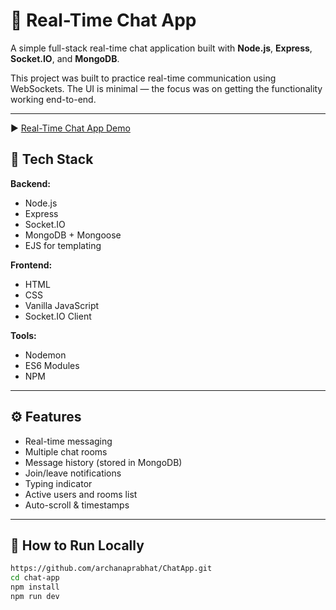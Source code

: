 # 💬 Real-Time Chat App

A simple full-stack real-time chat application built with **Node.js**, **Express**, **Socket.IO**, and **MongoDB**.

This project was built to practice real-time communication using WebSockets. The UI is minimal — the focus was on getting the functionality working end-to-end.

---

▶️ [Real-Time Chat App Demo](https://www.youtube.com/shorts/--Hswuwx7jw)

## 🔧 Tech Stack

**Backend:**
- Node.js
- Express
- Socket.IO
- MongoDB + Mongoose
- EJS for templating

**Frontend:**
- HTML
- CSS
- Vanilla JavaScript
- Socket.IO Client

**Tools:**
- Nodemon
- ES6 Modules
- NPM

---

## ⚙️ Features

- Real-time messaging
- Multiple chat rooms
- Message history (stored in MongoDB)
- Join/leave notifications
- Typing indicator
- Active users and rooms list
- Auto-scroll & timestamps

---

## 🚀 How to Run Locally

```bash
https://github.com/archanaprabhat/ChatApp.git
cd chat-app
npm install
npm run dev
